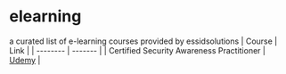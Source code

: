 # elearning
a curated list of e-learning courses provided by essidsolutions
| Course    | Link |
| -------- | ------- |
| Certified Security Awareness Practitioner  | [Udemy](https://www.udemy.com/course/certified-security-awareness-practitioner/)
   |
